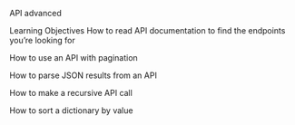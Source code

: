 API advanced

Learning Objectives
How to read API documentation to find the endpoints you’re looking for

How to use an API with pagination

How to parse JSON results from an API

How to make a recursive API call

How to sort a dictionary by value
